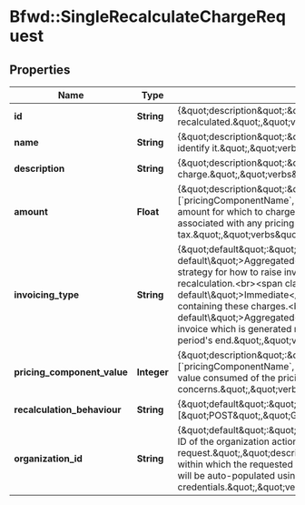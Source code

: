 # Bfwd::SingleRecalculateChargeRequest

## Properties
Name | Type | Description | Notes
------------ | ------------- | ------------- | -------------
**id** | **String** | {\&quot;description\&quot;:\&quot;The unique id of the charge to be recalculated.\&quot;,\&quot;verbs\&quot;:[\&quot;POST\&quot;,\&quot;GET\&quot;]} | 
**name** | **String** | {\&quot;description\&quot;:\&quot;New friendly name given to the charge to help identify it.\&quot;,\&quot;verbs\&quot;:[\&quot;POST\&quot;,\&quot;GET\&quot;]} | [optional] 
**description** | **String** | {\&quot;description\&quot;:\&quot;New description given to the charge.\&quot;,\&quot;verbs\&quot;:[\&quot;POST\&quot;,\&quot;GET\&quot;]} | [optional] 
**amount** | **Float** | {\&quot;description\&quot;:\&quot;(Applicable only if the existing charge has none of [&#x60;pricingComponentName&#x60;, &#x60;pricingComponentID&#x60;] defined)&lt;br&gt;New monetary amount for which to charge. Used only for ad-hoc charges (i.e charges not associated with any pricing component).&lt;br&gt;This amount excludes tax.\&quot;,\&quot;verbs\&quot;:[\&quot;POST\&quot;,\&quot;GET\&quot;]} | [optional] 
**invoicing_type** | **String** | {\&quot;default\&quot;:\&quot;&lt;span class&#x3D;\\\&quot;label label-default\\\&quot;&gt;Aggregated&lt;/span&gt;\&quot;,\&quot;description\&quot;:\&quot;The strategy for how to raise invoices describing the charges produced by this charge recalculation.&lt;br&gt;&lt;span class&#x3D;\\\&quot;label label-default\\\&quot;&gt;Immediate&lt;/span&gt; &amp;mdash; Generate straight-away an invoice containing these charges.&lt;br&gt;&lt;span class&#x3D;\\\&quot;label label-default\\\&quot;&gt;Aggregated&lt;/span&gt; &amp;mdash; Add these charges to the next invoice which is generated naturally &amp;mdash; i.e. the invoice raised at the current period&#39;s end.\&quot;,\&quot;verbs\&quot;:[\&quot;POST\&quot;,\&quot;GET\&quot;]} | [optional] 
**pricing_component_value** | **Integer** | {\&quot;description\&quot;:\&quot;(Applicable only if the existing charge has any of [&#x60;pricingComponentName&#x60;, &#x60;pricingComponentID&#x60;] defined)&lt;br&gt;The updated value consumed of the pricing component which this charge concerns.\&quot;,\&quot;verbs\&quot;:[\&quot;POST\&quot;,\&quot;GET\&quot;]} | [optional] 
**recalculation_behaviour** | **String** | {\&quot;default\&quot;:\&quot;RecalculateWithLatestPricing\&quot;,\&quot;verbs\&quot;:[\&quot;POST\&quot;,\&quot;GET\&quot;]} | 
**organization_id** | **String** | {\&quot;default\&quot;:\&quot;(Auto-populated using your authentication credentials) ID of the organization actioning this request.\&quot;,\&quot;description\&quot;:\&quot;ID of the BillForward Organization within which the requested pricing component should be created. If omitted: this will be auto-populated using your authentication credentials.\&quot;,\&quot;verbs\&quot;:[\&quot;POST\&quot;]} | [optional] 


